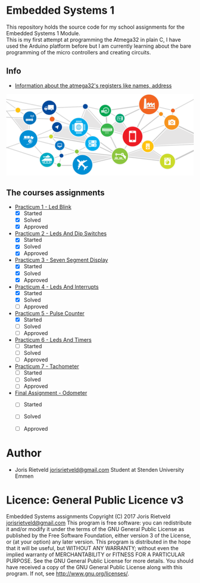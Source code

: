 # Embedded Systems 1
This repository holds the source code for my school assignments for the Embedded Systems 1 Module.
<br>This is my first attempt at programming the Atmega32 in plain C, I have used the Arduino platform before
but I am currently learning about the bare programming of the micro controllers and creating circuits.

## Info
 - [Information about the atmega32's registers like names, address](AtmegaRegisters.md)

![Emdedded Systems 1 Image](./resouces/EmbeddedSystemImage.png)

## The courses assignments
 - [Practicum 1 - Led Blink](resouces/Practicum1_LedBlink/)  
    - [x] Started
    - [x] Solved 
    - [x] Approved
 - [Practicum 2 - Leds And Dip Switches](Practicum2_LedsAndDipSwitches/)
    - [x] Started
    - [x] Solved 
    - [x] Approved
 - [Practicum 3 - Seven Segment Display](Practicum3_SevenSegmentDisplay/)
    - [x] Started
    - [x] Solved 
    - [x] Approved
 - [Practicum 4 - Leds And Interrupts](resouces/Practicum4_LedsAndInterupts/)
    - [x] Started
    - [x] Solved 
    - [ ] Approved
 - [Practicum 5 - Pulse Counter](resouces/Practicum5_PulseCounter/)
    - [x] Started
    - [ ] Solved 
    - [ ] Approved
 - [Practicum 6 - Leds And Timers](resouces/Practicum6_LedsAndTimers/)
    - [ ] Started
    - [ ] Solved 
    - [ ] Approved
 - [Practicum 7 - Tachometer](resouces/Practicum7_Tachometer/)
    - [ ] Started
    - [ ] Solved 
    - [ ] Approved
 - [Final Assignment - Odometer](resouces/FinalAssignment_Odometer)
    - [ ] Started
    - [ ] Solved 
    - [ ] Approved

 
# Author
 - Joris Rietveld <jorisrietveld@gmail.com> Student at Stenden University Emmen
 

# Licence: General Public Licence v3
Embedded Systems assignments Copyright (C) 2017 Joris Rietveld <jorisrietveld@gmail.com>
This program is free software: you can redistribute it and/or modify it under the terms of the GNU General Public License as published by the Free Software Foundation, either version 3 of the License, or (at your option) any later version. This program is distributed in the hope that it will be useful, but WITHOUT ANY WARRANTY; without even the implied warranty of MERCHANTABILITY or FITNESS FOR A PARTICULAR PURPOSE. See the GNU General Public License for more details. You should have received a copy of the GNU General Public License along with this program. If not, see http://www.gnu.org/licenses/.